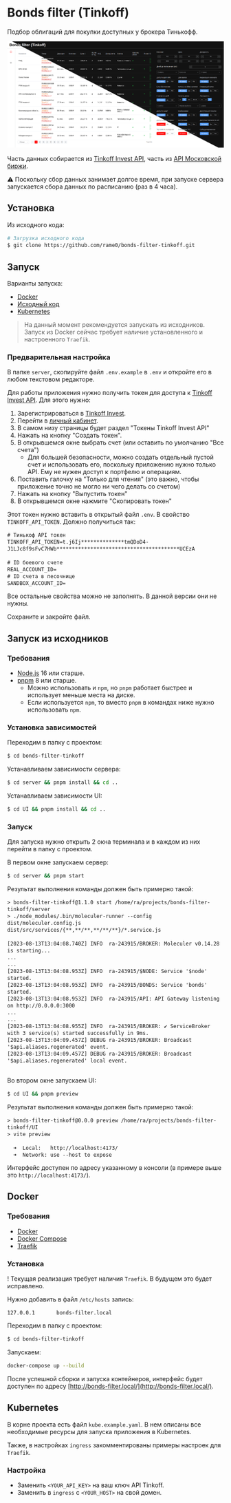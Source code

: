 # Bonds filter (Tinkoff)

Подбор облигаций для покупки доступных у брокера Тинькофф.

![screen1.png](assets/screen1.png)

Часть данных собирается из [Tinkoff Invest API](https://tinkoff.github.io/investAPI/), часть
из [API Московской биржи](https://www.moex.com/a2193).

⚠ Поскольку сбор данных занимает долгое время, при запуске сервера запускается сбора данных по расписанию (раз в 4
часа).

## Установка

Из исходного кода:

```bash
# Загрузка исходного кода
$ git clone https://github.com/rame0/bonds-filter-tinkoff.git
```

## Запуск

Варианты запуска:

* [Docker](#docker)
* [Исходный код](#запуск-из-исходников)
* [Kubernetes](#kubernetes)

> На данный момент рекомендуется запускать из исходников.
> Запуск из Docker сейчас требует наличие установленного и настроенного `Traefik`.

### Предварительная настройка

В папке `server`, скопируйте файл `.env.example` в `.env` и откройте его в любом текстовом редакторе.

Для работы приложения нужно получить токен для доступа к [Tinkoff Invest API](https://tinkoff.github.io/investAPI/).
Для этого нужно:

1. Зарегистрироваться в [Tinkoff Invest](https://www.tinkoff.ru/invest/).
2. Перейти в [личный кабинет](https://www.tinkoff.ru/invest/settings/).
3. В самом низу страницы будет раздел "Токены Tinkoff Invest API"
4. Нажать на кнопку "Создать токен".
5. В открывшемся окне выбрать счет (или оставить по умолчанию "Все счета")
    * Для большей безопасности, можно создать отдельный пустой счет и использовать его, поскольку приложению нужно
      только API. Ему не нужен доступ к портфелю и операциям.
6. Поставить галочку на "Только для чтения" (это важно, чтобы приложение точно не могло ни чего делать со счетом)
7. Нажать на кнопку "Выпустить токен"
8. В открывшемся окне нажмите "Скопировать токен"

Этот токен нужно вставить в открытый файл `.env`. В свойство `TINKOFF_API_TOKEN`. Должно получиться так:

```dotenv
# Тинькоф API токен
TINKOFF_API_TOKEN=t.j6Ij**************tmQDoD4-J1LJc8f9sFvC7HWb****************************************UCEzA

# ID боевого счете
REAL_ACCOUNT_ID=
# ID счета в песочнице
SANDBOX_ACCOUNT_ID=
```

Все остальные свойства можно не заполнять. В данной версии они не нужны.

Сохраните и закройте файл.

## Запуск из исходников

### Требования

* [Node.js](https://nodejs.org/en/) 16 или старше.
* [pnpm](https://pnpm.io/) 8 или старше.
    * Можно использовать и `npm`, но `pnpm` работает быстрее и использует меньше места на диске.
    * Если используется `npm`, то вместо `pnpm` в командах ниже нужно использовать `npm`.

### Установка зависимостей

Переходим в папку с проектом:

```bash
$ cd bonds-filter-tinkoff
```

Устанавливаем зависимости сервера:

```bash
$ cd server && pnpm install && cd ..
```

Устанавливаем зависимости UI:

```bash
$ cd UI && pnpm install && cd ..
```

### Запуск

Для запуска нужно открыть 2 окна терминала и в каждом из них перейти в папку с проектом.

В первом окне запускаем сервер:

```bash
$ cd server && pnpm start
```

Результат выполнения команды должен быть примерно такой:

```log
> bonds-filter-tinkoff@1.1.0 start /home/ra/projects/bonds-filter-tinkoff/server
> ./node_modules/.bin/moleculer-runner --config dist/moleculer.config.js dist/src/services/{**,**/**,**/**/**}/*.service.js

[2023-08-13T13:04:08.740Z] INFO  ra-243915/BROKER: Moleculer v0.14.28 is starting...
...
...
[2023-08-13T13:04:08.953Z] INFO  ra-243915/$NODE: Service '$node' started.
[2023-08-13T13:04:08.953Z] INFO  ra-243915/BONDS: Service 'bonds' started.
[2023-08-13T13:04:08.953Z] INFO  ra-243915/API: API Gateway listening on http://0.0.0.0:3000
...
...
[2023-08-13T13:04:08.955Z] INFO  ra-243915/BROKER: ✔ ServiceBroker with 3 service(s) started successfully in 9ms.
[2023-08-13T13:04:09.457Z] DEBUG ra-243915/BROKER: Broadcast '$api.aliases.regenerated' event.
[2023-08-13T13:04:09.457Z] DEBUG ra-243915/BROKER: Broadcast '$api.aliases.regenerated' local event.


```

Во втором окне запускаем UI:

```bash
$ cd UI && pnpm preview
```

Результат выполнения команды должен быть примерно такой:

```log
> bonds-filter-tinkoff@0.0.0 preview /home/ra/projects/bonds-filter-tinkoff/UI
> vite preview

  ➜  Local:   http://localhost:4173/
  ➜  Network: use --host to expose
```

Интерфейс доступен по адресу указанному в консоли (в примере выше это `http://localhost:4173/`).

## Docker

### Требования

* [Docker](https://www.docker.com/)
* [Docker Compose](https://docs.docker.com/compose/)
* [Traefik](https://doc.traefik.io/traefik/)

### Установка

! Текущая реализация требует наличия `Traefik`. В будущем это будет исправлено.

Нужно добавить в файл `/etc/hosts` запись:

```text
127.0.0.1       bonds-filter.local
```

Переходим в папку с проектом:

```bash
$ cd bonds-filter-tinkoff
```

Запускаем:

```bash
docker-compose up --build
```

После успешной сборки и запуска контейнеров, интерфейс будет доступен по
адресу [http://bonds-filter.local/](http://bonds-filter.local/).

## Kubernetes

В корне проекта есть файл `kube.example.yaml`. В нем описаны все необходимые ресурсы для запуска приложения в
Kubernetes.

Также, в настройках `ingress` закомментированы примеры настроек для `Traefik`. 

### Настройка
* Заменить `<YOUR_API_KEY>` на ваш ключ API Tinkoff.
* Заменить в `ingress` с `<YOUR_HOST>` на свой домен. 
